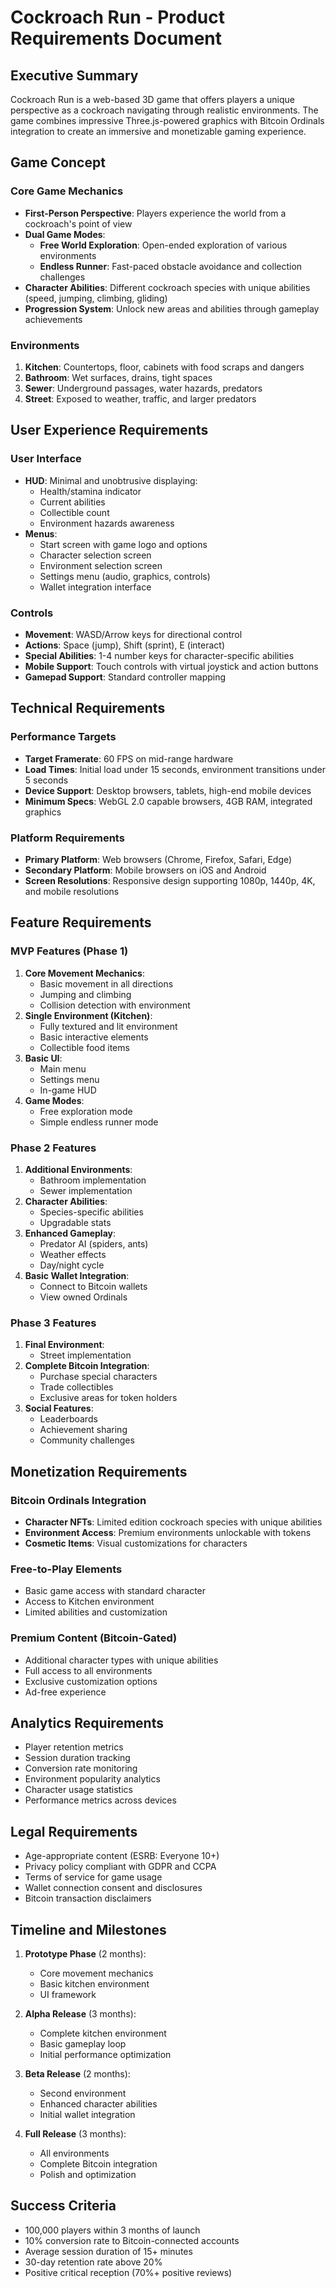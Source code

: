 # Cockroach Run - Product Requirements Document

## Executive Summary

Cockroach Run is a web-based 3D game that offers players a unique perspective as a cockroach navigating through realistic environments. The game combines impressive Three.js-powered graphics with Bitcoin Ordinals integration to create an immersive and monetizable gaming experience.

## Game Concept

### Core Game Mechanics
- **First-Person Perspective**: Players experience the world from a cockroach's point of view
- **Dual Game Modes**:
  - **Free World Exploration**: Open-ended exploration of various environments
  - **Endless Runner**: Fast-paced obstacle avoidance and collection challenges
- **Character Abilities**: Different cockroach species with unique abilities (speed, jumping, climbing, gliding)
- **Progression System**: Unlock new areas and abilities through gameplay achievements

### Environments
1. **Kitchen**: Countertops, floor, cabinets with food scraps and dangers
2. **Bathroom**: Wet surfaces, drains, tight spaces
3. **Sewer**: Underground passages, water hazards, predators
4. **Street**: Exposed to weather, traffic, and larger predators

## User Experience Requirements

### User Interface
- **HUD**: Minimal and unobtrusive displaying:
  - Health/stamina indicator
  - Current abilities
  - Collectible count
  - Environment hazards awareness
- **Menus**:
  - Start screen with game logo and options
  - Character selection screen
  - Environment selection screen
  - Settings menu (audio, graphics, controls)
  - Wallet integration interface

### Controls
- **Movement**: WASD/Arrow keys for directional control
- **Actions**: Space (jump), Shift (sprint), E (interact)
- **Special Abilities**: 1-4 number keys for character-specific abilities
- **Mobile Support**: Touch controls with virtual joystick and action buttons
- **Gamepad Support**: Standard controller mapping

## Technical Requirements

### Performance Targets
- **Target Framerate**: 60 FPS on mid-range hardware
- **Load Times**: Initial load under 15 seconds, environment transitions under 5 seconds
- **Device Support**: Desktop browsers, tablets, high-end mobile devices
- **Minimum Specs**: WebGL 2.0 capable browsers, 4GB RAM, integrated graphics

### Platform Requirements
- **Primary Platform**: Web browsers (Chrome, Firefox, Safari, Edge)
- **Secondary Platform**: Mobile browsers on iOS and Android
- **Screen Resolutions**: Responsive design supporting 1080p, 1440p, 4K, and mobile resolutions

## Feature Requirements

### MVP Features (Phase 1)
1. **Core Movement Mechanics**:
   - Basic movement in all directions
   - Jumping and climbing
   - Collision detection with environment
2. **Single Environment (Kitchen)**:
   - Fully textured and lit environment
   - Basic interactive elements
   - Collectible food items
3. **Basic UI**:
   - Main menu
   - Settings menu
   - In-game HUD
4. **Game Modes**:
   - Free exploration mode
   - Simple endless runner mode

### Phase 2 Features
1. **Additional Environments**:
   - Bathroom implementation
   - Sewer implementation
2. **Character Abilities**:
   - Species-specific abilities
   - Upgradable stats
3. **Enhanced Gameplay**:
   - Predator AI (spiders, ants)
   - Weather effects
   - Day/night cycle
4. **Basic Wallet Integration**:
   - Connect to Bitcoin wallets
   - View owned Ordinals

### Phase 3 Features
1. **Final Environment**:
   - Street implementation
2. **Complete Bitcoin Integration**:
   - Purchase special characters
   - Trade collectibles
   - Exclusive areas for token holders
3. **Social Features**:
   - Leaderboards
   - Achievement sharing
   - Community challenges

## Monetization Requirements

### Bitcoin Ordinals Integration
- **Character NFTs**: Limited edition cockroach species with unique abilities
- **Environment Access**: Premium environments unlockable with tokens
- **Cosmetic Items**: Visual customizations for characters

### Free-to-Play Elements
- Basic game access with standard character
- Access to Kitchen environment
- Limited abilities and customization

### Premium Content (Bitcoin-Gated)
- Additional character types with unique abilities
- Full access to all environments
- Exclusive customization options
- Ad-free experience

## Analytics Requirements

- Player retention metrics
- Session duration tracking
- Conversion rate monitoring
- Environment popularity analytics
- Character usage statistics
- Performance metrics across devices

## Legal Requirements

- Age-appropriate content (ESRB: Everyone 10+)
- Privacy policy compliant with GDPR and CCPA
- Terms of service for game usage
- Wallet connection consent and disclosures
- Bitcoin transaction disclaimers

## Timeline and Milestones

1. **Prototype Phase** (2 months):
   - Core movement mechanics
   - Basic kitchen environment
   - UI framework

2. **Alpha Release** (3 months):
   - Complete kitchen environment
   - Basic gameplay loop
   - Initial performance optimization

3. **Beta Release** (2 months):
   - Second environment
   - Enhanced character abilities
   - Initial wallet integration

4. **Full Release** (3 months):
   - All environments
   - Complete Bitcoin integration
   - Polish and optimization

## Success Criteria

- 100,000 players within 3 months of launch
- 10% conversion rate to Bitcoin-connected accounts
- Average session duration of 15+ minutes
- 30-day retention rate above 20%
- Positive critical reception (70%+ positive reviews) 